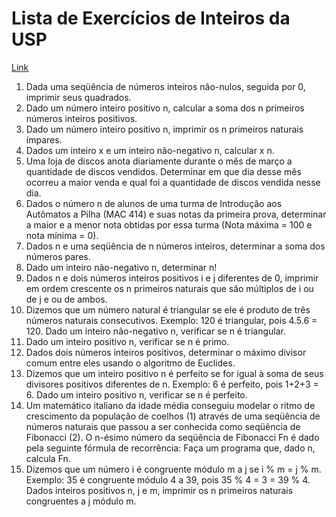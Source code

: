 # Lista de Exercícios de Inteiros da USP

[Link](https://www.ime.usp.br/~macmulti/exercicios/inteiros/index.html)

1. Dada uma seqüência de números inteiros não-nulos, seguida por 0, imprimir seus quadrados.
2. Dado um número inteiro positivo n, calcular a soma dos n primeiros números inteiros positivos.
3. Dado um número inteiro positivo n, imprimir os n primeiros naturais ímpares.
4. Dados um inteiro x e um inteiro não-negativo n, calcular x n.
5. Uma loja de discos anota diariamente durante o mês de março a quantidade de discos vendidos. Determinar em que dia desse mês ocorreu a maior venda e qual foi a quantidade de discos vendida nesse dia.
6. Dados o número n de alunos de uma turma de Introdução aos Autômatos a Pilha (MAC 414) e suas notas da primeira prova, determinar a maior e a menor nota obtidas por essa turma (Nota máxima = 100 e nota mínima = 0).
7. Dados n e uma seqüência de n números inteiros, determinar a soma dos números pares.
8. Dado um inteiro não-negativo n, determinar n!
9. Dados n e dois números inteiros positivos i e j diferentes de 0, imprimir em ordem crescente os n primeiros naturais que são múltiplos de i ou de j e ou de ambos.
10. Dizemos que um número natural é triangular se ele é produto de três números naturais consecutivos. Exemplo: 120 é triangular, pois 4.5.6 = 120. Dado um inteiro não-negativo n, verificar se n é triangular.
11. Dado um inteiro positivo n, verificar se n é primo.
12. Dados dois números inteiros positivos, determinar o máximo divisor comum entre eles usando o algoritmo de Euclides.
13. Dizemos que um inteiro positivo n é perfeito se for igual à soma de seus divisores positivos diferentes de n. Exemplo: 6 é perfeito, pois 1+2+3 = 6. Dado um inteiro positivo n, verificar se n é perfeito.
14. Um matemático italiano da idade média conseguiu modelar o ritmo de crescimento da população de coelhos (1) através de uma seqüência de números naturais que passou a ser conhecida como seqüência de Fibonacci (2). O n-ésimo número da seqüência de Fibonacci Fn é dado pela seguinte fórmula de recorrência: Faça um programa que, dado n, calcula Fn.
15. Dizemos que um número i é congruente módulo m a j se i % m = j % m. Exemplo: 35 é congruente módulo 4 a 39, pois 35 % 4 = 3 = 39 % 4. Dados inteiros positivos n, j e m, imprimir os n primeiros naturais congruentes a j módulo m.
